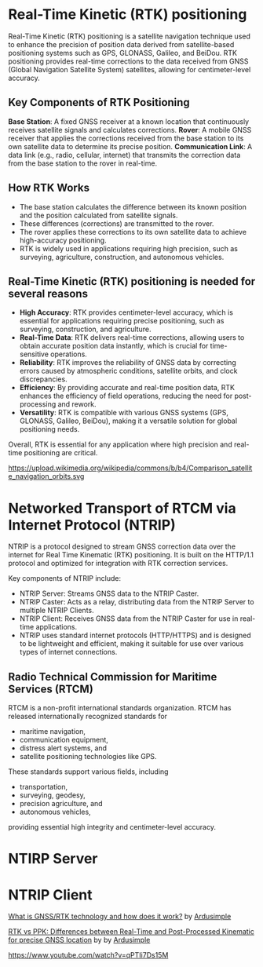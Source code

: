 # Real-Time Kinetic (RTK) positioning

Real-Time Kinetic (RTK) positioning is a satellite navigation technique used to enhance the precision of position data derived from satellite-based positioning systems such as GPS, GLONASS, Galileo, and BeiDou. RTK positioning provides real-time corrections to the data received from GNSS (Global Navigation Satellite System) satellites, allowing for centimeter-level accuracy.  
## Key Components of RTK Positioning
**Base Station**: A fixed GNSS receiver at a known location that continuously receives satellite signals and calculates corrections.
**Rover**: A mobile GNSS receiver that applies the corrections received from the base station to its own satellite data to determine its precise position.
**Communication Link**: A data link (e.g., radio, cellular, internet) that transmits the correction data from the base station to the rover in real-time.

## How RTK Works

- The base station calculates the difference between its known position and the position calculated from satellite signals.
- These differences (corrections) are transmitted to the rover.
- The rover applies these corrections to its own satellite data to achieve high-accuracy positioning.
- RTK is widely used in applications requiring high precision, such as surveying, agriculture, construction, and autonomous vehicles.

## Real-Time Kinetic (RTK) positioning is needed for several reasons  

- **High Accuracy**: RTK provides centimeter-level accuracy, which is essential for applications requiring precise positioning, such as surveying, construction, and agriculture.  
- **Real-Time Data**: RTK delivers real-time corrections, allowing users to obtain accurate position data instantly, which is crucial for time-sensitive operations.  
- **Reliability**: RTK improves the reliability of GNSS data by correcting errors caused by atmospheric conditions, satellite orbits, and clock discrepancies.  
- **Efficiency**: By providing accurate and real-time position data, RTK enhances the efficiency of field operations, reducing the need for post-processing and rework.  
- **Versatility**: RTK is compatible with various GNSS systems (GPS, GLONASS, Galileo, BeiDou), making it a versatile solution for global positioning needs.  

Overall, RTK is essential for any application where high precision and real-time positioning are critical.

https://upload.wikimedia.org/wikipedia/commons/b/b4/Comparison_satellite_navigation_orbits.svg

# Networked Transport of RTCM via Internet Protocol (NTRIP)

NTRIP is a protocol designed to stream GNSS correction data over the internet for Real Time Kinematic (RTK) positioning. It is built on the HTTP/1.1 protocol and optimized for integration with RTK correction services.<br>

Key components of NTRIP include:  

- NTRIP Server: Streams GNSS data to the NTRIP Caster.
- NTRIP Caster: Acts as a relay, distributing data from the NTRIP Server to multiple NTRIP Clients.
- NTRIP Client: Receives GNSS data from the NTRIP Caster for use in real-time applications.
- NTRIP uses standard internet protocols (HTTP/HTTPS) and is designed to be lightweight and efficient, making it suitable for use over various types of internet connections.

## Radio Technical Commission for Maritime Services (RTCM)

RTCM is a non-profit international standards organization. RTCM has released internationally recognized standards for 

- maritime navigation, 
- communication equipment, 
- distress alert systems, and 
- satellite positioning technologies like GPS. 

These standards support various fields, including 

- transportation, 
- surveying, geodesy, 
- precision agriculture, and 
- autonomous vehicles, 

providing essential high integrity and centimeter-level accuracy.

# NTIRP Server



# NTRIP Client







[What is GNSS/RTK technology and how does it work?](https://www.youtube.com/watch?v=k49sUW7vkY4) by [Ardusimple](https://www.youtube.com/@ardusimple)

[RTK vs PPK: Differences between Real-Time and Post-Processed Kinematic for precise GNSS location](https://www.youtube.com/watch?v=vi_eGCWUq2Y) by by [Ardusimple](https://www.youtube.com/@ardusimple)

https://www.youtube.com/watch?v=qPTIi7Ds15M